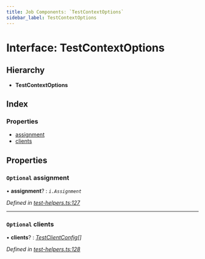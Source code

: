 ```yaml
---
title: Job Components: `TestContextOptions`
sidebar_label: TestContextOptions
---
```


# Interface: TestContextOptions

## Hierarchy

* **TestContextOptions**

## Index

### Properties

* [assignment](testcontextoptions.md#optional-assignment)
* [clients](testcontextoptions.md#optional-clients)

## Properties

### `Optional` assignment

• **assignment**? : *`i.Assignment`*

*Defined in [test-helpers.ts:127](https://github.com/terascope/teraslice/blob/fd211a8bb/packages/job-components/src/test-helpers.ts#L127)*

___

### `Optional` clients

• **clients**? : *[TestClientConfig](testclientconfig.md)[]*

*Defined in [test-helpers.ts:128](https://github.com/terascope/teraslice/blob/fd211a8bb/packages/job-components/src/test-helpers.ts#L128)*
